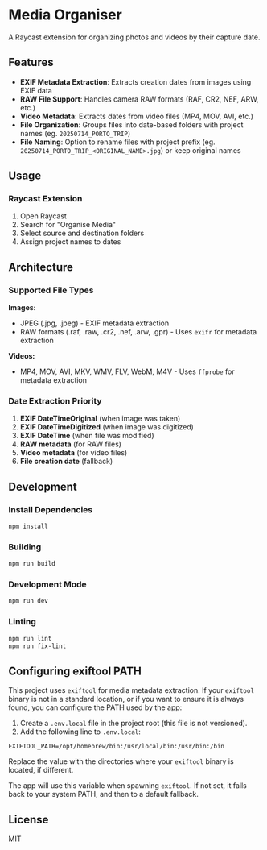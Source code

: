 # Media Organiser

A Raycast extension for organizing photos and videos by their capture date.

## Features

- **EXIF Metadata Extraction**: Extracts creation dates from images using EXIF data
- **RAW File Support**: Handles camera RAW formats (RAF, CR2, NEF, ARW, etc.)
- **Video Metadata**: Extracts dates from video files (MP4, MOV, AVI, etc.)
- **File Organization**: Groups files into date-based folders with project names (eg. `20250714_PORTO_TRIP`)
- **File Naming**: Option to rename files with project prefix (eg. `20250714_PORTO_TRIP_<ORIGINAL_NAME>.jpg`) or keep original names

## Usage

### Raycast Extension

1. Open Raycast
2. Search for "Organise Media"
3. Select source and destination folders
4. Assign project names to dates

## Architecture

### Supported File Types

**Images:**

- JPEG (.jpg, .jpeg) - EXIF metadata extraction
- RAW formats (.raf, .raw, .cr2, .nef, .arw, .gpr) - Uses `exifr` for metadata extraction

**Videos:**

- MP4, MOV, AVI, MKV, WMV, FLV, WebM, M4V - Uses `ffprobe` for metadata extraction

### Date Extraction Priority

1. **EXIF DateTimeOriginal** (when image was taken)
2. **EXIF DateTimeDigitized** (when image was digitized)
3. **EXIF DateTime** (when file was modified)
4. **RAW metadata** (for RAW files)
5. **Video metadata** (for video files)
6. **File creation date** (fallback)

## Development

### Install Dependencies

```bash
npm install
```

### Building

```bash
npm run build
```

### Development Mode

```bash
npm run dev
```

### Linting

```bash
npm run lint
npm run fix-lint
```

## Configuring exiftool PATH

This project uses `exiftool` for media metadata extraction. If your `exiftool` binary is not in a standard location, or if you want to ensure it is always found, you can configure the PATH used by the app:

1. Create a `.env.local` file in the project root (this file is not versioned).
2. Add the following line to `.env.local`:

```
EXIFTOOL_PATH=/opt/homebrew/bin:/usr/local/bin:/usr/bin:/bin
```

Replace the value with the directories where your `exiftool` binary is located, if different.

The app will use this variable when spawning `exiftool`. If not set, it falls back to your system PATH, and then to a default fallback.

## License

MIT
